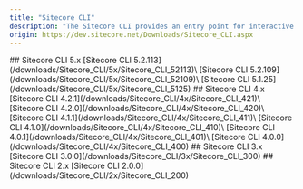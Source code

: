 ```yaml
---
title: "Sitecore CLI"
description: "The Sitecore CLI provides an entry point for interactive and automated command-line interaction with a Sitecore instance, including commands for pulling and synchronizing serialized Sitecore items."
origin: https://dev.sitecore.net/Downloads/Sitecore_CLI.aspx
---
```


<Card variant='outlineRaised' px={0} mb={8}>
<CardHeader>
## Sitecore CLI 5.x
</CardHeader>
<CardBody>
[Sitecore CLI 5.2.113](/downloads/Sitecore_CLI/5x/Sitecore_CLI_52113)\
[Sitecore CLI 5.2.109](/downloads/Sitecore_CLI/5x/Sitecore_CLI_52109)\
[Sitecore CLI 5.1.25](/downloads/Sitecore_CLI/5x/Sitecore_CLI_5125)
</CardBody>          
</Card>

<Card variant='outlineRaised' px={0} mb={8}>
<CardHeader>
## Sitecore CLI 4.x
</CardHeader>
<CardBody>
[Sitecore CLI 4.2.1](/downloads/Sitecore_CLI/4x/Sitecore_CLI_421)\
[Sitecore CLI 4.2.0](/downloads/Sitecore_CLI/4x/Sitecore_CLI_420)\
[Sitecore CLI 4.1.1](/downloads/Sitecore_CLI/4x/Sitecore_CLI_411)\
[Sitecore CLI 4.1.0](/downloads/Sitecore_CLI/4x/Sitecore_CLI_410)\
[Sitecore CLI 4.0.1](/downloads/Sitecore_CLI/4x/Sitecore_CLI_401)\
[Sitecore CLI 4.0.0](/downloads/Sitecore_CLI/4x/Sitecore_CLI_400)
</CardBody>          
</Card>

<Card variant='outlineRaised' px={0} mb={8}>
<CardHeader>
## Sitecore CLI 3.x
</CardHeader>
<CardBody>
[Sitecore CLI 3.0.0](/downloads/Sitecore_CLI/3x/Sitecore_CLI_300)
</CardBody>          
</Card>

<Card variant='outlineRaised' px={0} mb={8}>
<CardHeader>
## Sitecore CLI 2.x
</CardHeader>
<CardBody>
[Sitecore CLI 2.0.0](/downloads/Sitecore_CLI/2x/Sitecore_CLI_200)
</CardBody>          
</Card>